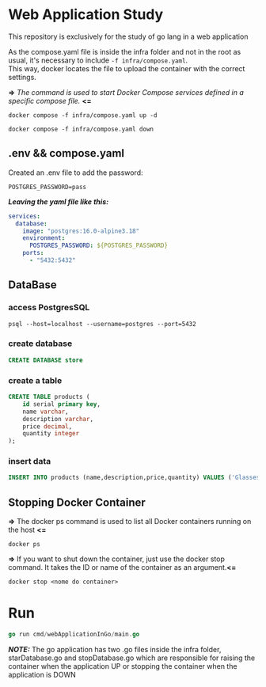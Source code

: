 # Web Application Study

This repository is exclusively for the study of go lang in a web application

As the compose.yaml file is inside the infra folder and not in the root as usual, it's necessary to include `-f infra/compose.yaml`.  
This way, docker locates the file to upload the container with the correct settings.


**=>** *The command is used to start Docker Compose services defined in a specific compose file.* **<=**
```shell
docker compose -f infra/compose.yaml up -d  

docker compose -f infra/compose.yaml down
```

## .env && compose.yaml
Created an .env file to add the password:  
```env
POSTGRES_PASSWORD=pass
```



***Leaving the yaml file like this:***   

```yaml
services:
  database:
    image: "postgres:16.0-alpine3.18"
    environment:
      POSTGRES_PASSWORD: ${POSTGRES_PASSWORD}
    ports:
      - "5432:5432"
```

## DataBase
### access PostgresSQL
```shell
psql --host=localhost --username=postgres --port=5432
```

### create database
```sql
CREATE DATABASE store
```

### create a table
```sql
CREATE TABLE products (
    id serial primary key,
    name varchar,
    description varchar,
    price decimal,
    quantity integer
);

```
### insert data
```sql
INSERT INTO products (name,description,price,quantity) VALUES ('Glasses', 'Hyper Technology Black Glasses', 999.99, 2)
```

## Stopping Docker Container

**=>** The docker ps command is used to list all Docker containers running on the host **<=**
```shell
docker ps
```
**=>** If you want to shut down the container, just use the docker stop command. It takes the ID or name of the container as an argument.**<=**
```shell
docker stop <nome do container>
```

# Run
```go
go run cmd/webApplicationInGo/main.go
```


***NOTE:*** The go application has two .go files inside the infra folder, starDatabase.go and stopDatabase.go which are responsible for raising the container when the application UP or stopping the container when the application is DOWN


